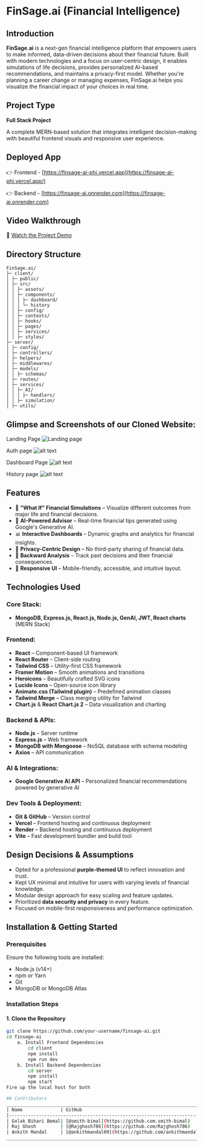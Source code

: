 # FinSage.ai (Financial Intelligence)

## Introduction

**FinSage.ai** is a next-gen financial intelligence platform that empowers users to make informed, data-driven decisions about their financial future. Built with modern technologies and a focus on user-centric design, it enables simulations of life decisions, provides personalized AI-based recommendations, and maintains a privacy-first model. Whether you're planning a career change or managing expenses, FinSage.ai helps you visualize the financial impact of your choices in real time.

## Project Type

**Full Stack Project**

A complete MERN-based solution that integrates intelligent decision-making with beautiful frontend visuals and responsive user experience.

## Deployed App

👉 Frontend - [https://finsage-ai-phi.vercel.app](https://finsage-ai-phi.vercel.app/)

👉 Backend - [https://finsage-ai.onrender.com](https://finsage-ai.onrender.com)

## Video Walkthrough

🎥 [Watch the Project Demo](https://youtu.be/SQWBeaf_6iM)

## Directory Structure

```
FinSage.ai/
├─ client/
│ ├─ public/
│ ├─ src/
│ │ ├─ assets/
│ │ ├─ components/
│ │ │ ├─ dashboard/
│ │ │ └─ history
│ │ ├─ config/
│ │ ├─ contexts/
│ │ ├─ hooks/
│ │ ├─ pages/
│ │ ├─ services/
│ │ ├─ styles/
├─ server/
│ ├─ config/
│ ├─ controllers/
│ ├─ helpers/
│ ├─ middlewares/
│ ├─ models/
│ │ ├─ schemas/
│ ├─ routes/
│ ├─ services/
│ │ ├─ AI/
│ │ │ ├─ handlers/
│ │ ├─ simulation/
│ ├─ utils/
```

## Glimpse and Screenshots of our Cloned Website:
Landing Page
![Landing page](<uploads/landing page.png>)

Auth page
![alt text](<uploads/auth page.png>)

Dashboard Page
![alt text](uploads/Dashboard.png)

History page
![alt text](<uploads/history page.png>)

## Features

- 🔮 **"What If" Financial Simulations** – Visualize different outcomes from major life and financial decisions.
- 🤖 **AI-Powered Advisor** – Real-time financial tips generated using Google's Generative AI.
- 📊 **Interactive Dashboards** – Dynamic graphs and analytics for financial insights.
- 🔐 **Privacy-Centric Design** – No third-party sharing of financial data.
- 🧭 **Backward Analysis** – Track past decisions and their financial consequences.
- 📱 **Responsive UI** – Mobile-friendly, accessible, and intuitive layout.

## Technologies Used

### Core Stack:

- **MongoDB, Express.js, React.js, Node.js, GenAI, JWT, React charts** (MERN Stack)

### Frontend:

- **React** – Component-based UI framework
- **React Router** – Client-side routing
- **Tailwind CSS** – Utility-first CSS framework
- **Framer Motion** – Smooth animations and transitions
- **Heroicons** – Beautifully crafted SVG icons
- **Lucide Icons** – Open-source icon library
- **Animate.css (Tailwind plugin)** – Predefined animation classes
- **Tailwind Merge** – Class merging utility for Tailwind
- **Chart.js** & **React Chart.js 2** – Data visualization and charting

### Backend & APIs:

- **Node.js** – Server runtime
- **Express.js** – Web framework
- **MongoDB with Mongoose** – NoSQL database with schema modeling
- **Axios** – API communication

### AI & Integrations:

- **Google Generative AI API** – Personalized financial recommendations powered by generative AI

### Dev Tools & Deployment:

- **Git & GitHub** – Version control
- **Vercel** – Frontend hosting and continuous deployment
- **Render** – Backend hosting and continuous deployment
- **Vite** – Fast development bundler and build tool

## Design Decisions & Assumptions

- Opted for a professional **purple-themed UI** to reflect innovation and trust.
- Kept UX minimal and intuitive for users with varying levels of financial knowledge.
- Modular design approach for easy scaling and feature updates.
- Prioritized **data security and privacy** in every feature.
- Focused on mobile-first responsiveness and performance optimization.

## Installation & Getting Started

### Prerequisites

Ensure the following tools are installed:

- Node.js (v14+)
- npm or Yarn
- Git
- MongoDB or MongoDB Atlas

### Installation Steps

#### 1. Clone the Repository

```bash
git clone https://github.com/your-username/finsage-ai.git
cd finsage-ai
    a. Install Frontend Dependencies
        cd client
        npm install
        npm run dev
    b. Install Backend Dependencies
        cd server
        npm install
        npm start
Fire up the local host for both

## Contributors
______________________________________________________________________________
| Name              | GitHub                                                 |   
|----------------------------------------------------------------------------|
| Golak Bihari Bemal| [@smith-bimal](https://github.com.smith-bimal)         |
| Raj Ghosh         | [@Rajghosh786](https://github.com/Rajghosh786)         |
| Ankith Mandal     | [@ankithmandal09](https://github.com/ankithmandal09)   |
______________________________________________________________________________

